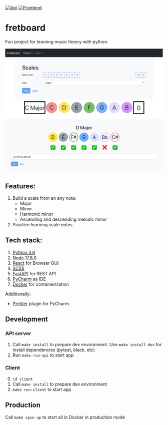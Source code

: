 [![Api](https://github.com/tpagit/fretboard/actions/workflows/api.yml/badge.svg?branch=main)](https://github.com/tpagit/fretboard/actions/workflows/api.yml)
[![Frontend](https://github.com/tpagit/fretboard/actions/workflows/frontend.yml/badge.svg?branch=main)](https://github.com/tpagit/fretboard/actions/workflows/frontend.yml)

# fretboard
Fun project for learning music theory with python.

![](docs/example-theory-scales.png)
![](docs/example-learn-scales.png)

## Features:
1. Build a scale from an any note:
   * Major
   * Minor
   * Harmonic minor
   * Ascending and descending melodic minor
2. Practice learning scale notes

## Tech stack:
1. [Python 3.9](https://www.python.org/)
2. [Node 17.8.0](https://nodejs.org/en/)
3. [React](https://reactjs.org/) for Browser GUI
4. [SCSS](https://sass-lang.com/guide)
5. [FastAPI](https://fastapi.tiangolo.com) for REST API
6. [PyCharm](https://www.jetbrains.com/pycharm/) as IDE
7. [Docker](https://www.docker.com/) for containerization

Additionally:
* [Prettier](https://www.jetbrains.com/help/idea/prettier.html#prettier_before_you_start) plugin for PyCharm

## Development

### API server
1. Call `make install` to prepare dev environment. Use `make install-dev` for install dependencies (pytest, black, etc)
2. Run `make run-api` to start app

### Client
0. `cd client`
1. Call `make install` to prepare dev environment
2. `make run-client` to start app

## Production

Call `make spin-up` to start all in Docker in production mode
